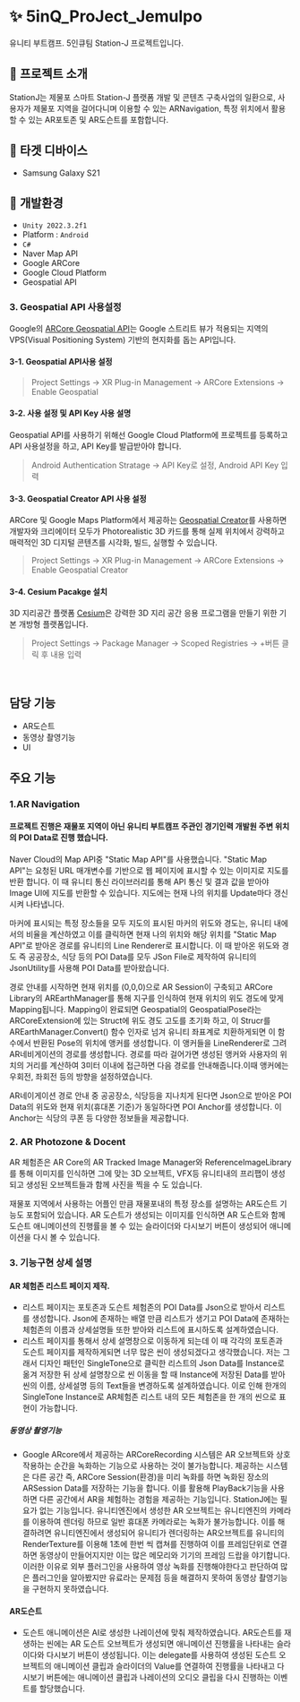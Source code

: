 # :sparkles: 5inQ_ProJect_Jemulpo
유니티 부트캠프.
5인큐팀 Station-J 프로젝트입니다.

## :tada: 프로젝트 소개
StationJ는 제물포 스마트 Station-J 플랫폼 개발 및 콘텐츠 구축사업의 일환으로, 사용자가 제물포 지역을 걸어다니며 이용할 수 있는 ARNavigation, 특정 위치에서 활용할 수 있는 AR포토존 및 AR도슨트를 포함합니다.

## :floppy_disk: 타겟 디바이스
- Samsung Galaxy S21

## :wrench: 개발환경
- `Unity 2022.3.2f1`
- Platform : `Android`
- `C#`
- Naver Map API
- Google ARCore
- Google Cloud Platform
- Geospatial API

### 3. Geospatial API 사용설정
Google의 [ARCore Geospatial API](https://developers.google.com/ar/develop/geospatial?hl=ko, "Google ARCore 
 Geospatial")는 Google 스트리트 뷰가 적용되는 지역의 VPS(Visual Positioning System) 기반의 현지화를 돕는 API입니다.

#### 3-1. Geospatial API사용 설정
> Project Settings -> XR Plug-in Management -> ARCore Extensions -> Enable Geospatial

#### 3-2. 사용 설정 및 API Key 사용 설명
Geospatial API를 사용하기 위해선 Google Cloud Platform에 프로젝트를 등록하고 API 사용설정을 하고, API Key를 발급받아야 합니다.

> Android Authentication Stratage -> API Key로 설정, Android API Key 입력

#### 3-3. Geospatial Creator API 사용 설정
ARCore 및 Google Maps Platform에서 제공하는 [Geospatial Creator](https://developers.google.com/ar/geospatialcreator/intro?hl=ko, "Geospatial Creator")를 사용하면 개발자와 크리에이터 모두가 Photorealistic 3D 카드를 통해 실제 위치에서 강력하고 매력적인 3D 디지털 콘텐츠를 시각화, 빌드, 실행할 수 있습니다.

>  Project Settings -> XR Plug-in Management -> ARCore Extensions -> Enable Geospatial Creator

#### 3-4. Cesium Pacakge 설치
3D 지리공간 플랫폼 [Cesium](https://cesium.com/, "Cesium")은 강력한 3D 지리 공간 응용 프로그램을 만들기 위한 기본 개방형 플랫폼입니다.

> Project Settings -> Package Manager -> Scoped Registries -> +버튼 클릭 후 내용 입력

<br>

## 담당 기능
- AR도슨트
- 동영상 촬영기능
- UI

## 주요 기능
### 1.AR Navigation
#### 프로젝트 진행은 재물포 지역이 아닌 유니티 부트캠프 주관인 경기인력 개발원 주변 위치의 POI Data로 진행 했습니다.
Naver Cloud의 Map API중 "Static Map API"를 사용했습니다. "Static Map API"는 요청된 URL 매개변수를 기반으로 웹 페이지에 표시할 수 있는 이미지로 지도를 반환 합니다. 이 때 유니티 통신 라이브러리를 통해 API 통신 및 결과 값을 받아야 Image UI에 지도를 반환할 수 있습니다. 지도에는 현재 나의 위치를 Update마다 갱신시켜 나타냅니다. 

마커에 표시되는 특정 장소들을 모두  지도의 표시된 마커의 위도와 경도는, 유니티 내에서의 비율을 계산하였고 이를 클릭하면 현재 나의 위치와 해당 위치를 "Static Map API"로 받아온 경로를 유니티의 Line Renderer로 표시합니다. 이 때 받아온 위도와 경도 즉 공공장소, 식당 등의 POI Data를 모두 JSon File로 제작하여 유니티의 JsonUtility를 사용해 POI Data를 받아왔습니다.

경로 안내를 시작하면 현재 위치를 (0,0,0)으로 AR Session이 구축되고 ARCore Library의 AREarthManager를 통해 지구를 인식하여 현재 위치의 위도 경도에 맞게 Mapping됩니다. Mapping이 완료되면 Geospatial의 GeospatialPose라는 ARCoreExtension에 있는 Struct에 위도 경도 고도를 초기화 하고, 이 Strucr를 AREarthManager.Convert() 함수 인자로 넘겨 유니티 좌표계로 치환하게되면 이 함수에서 반환된 Pose의 위치에 앵커를 생성합니다. 이 앵커들을 LineRenderer로 그려 AR네비게이션의 경로를 생성합니다. 경로를 따라 걸어가면 생성된 앵커와 사용자의 위치의 거리를 계산하여 3미터 이내에 접근하면 다음 경로를 안내해줍니다.이때 앵커에는 우회전, 좌회전 등의 방향을 설정하였습니다. 

AR네이게이션 경로 안내 중 공공장소, 식당등을 지나치게 된다면 Json으로 받아온 POI Data의 위도와 현재 위치(휴대폰 기준)가 동일하다면 POI Anchor를 생성합니다. 이 Anchor는 식당의 쿠폰 등 다양한 정보들을 제공합니다. 

### 2. AR Photozone & Docent
AR 체험존은 AR Core의 AR Tracked Image Manager와 ReferenceImageLibrary를 통해 이미지를 인식하면 그에 맞는 3D 오브젝트, VFX등 유니티내의 프리팹이 생성되고 생성된 오브젝트들과 함께 사진을 찍을 수 도 있습니다.

재물포 지역에서 사용하는 어플인 만큼 재물포내의 특정 장소를 설명하는 AR도슨트 기능도 포함되어 있습니다. AR 도슨트가 생성되는 이미지를 인식하면 AR 도슨트와 함께 도슨트 애니메이션의 진행률을 볼 수 있는 슬라이더와 다시보기 버튼이 생성되어 애니메이션을 다시 볼 수 있습니다.

### 3. 기능구현  상세 설명
#### AR 체험존 리스트 페이지 제작.
  - 리스트 페이지는 포토존과 도슨트 체험존의 POI Data를 Json으로 받아서 리스트를 생성합니다. Json에 존재하는 배열 만큼 리스트가 생기고 POI Data에 존재하는 체험존의 이름과 상세설명들 또한 받아와 리스트에 표시하도록 설계하였습니다.
  - 리스트 페이지를 통해서 상세 설명창으로 이동하게 되는데 이 때 각각의 포토존과 도슨트 페이지를 제작하게되면 너무 많은 씬이 생성되겠다고 생각했습니다. 저는 그래서 디자인 패턴인 SingleTone으로 클릭한 리스트의 Json Data를 Instance로 옮겨 저장한 뒤 상세 설명창으로 씬 이동을 할 때 Instance에 저장된 Data를 받아 씬의 이름, 상세설명 등의 Text들을 변경하도록 설계하였습니다. 이로 인해 한개의 SingleTone Instance로 AR체험존 리스트 내의 모든 체험존을 한 개의 씬으로 표현이 가능합니다.

##### 동영상 촬영기능
- Google ARcore에서 제공하는 ARCoreRecording 시스템은 AR 오브젝트와 상호작용하는 순간을 녹화하는 기능으로 사용하는 것이 불가능합니다. 제공하는 시스템은 다른 공간 즉, ARCore Session(환경)을 미리 녹화를 하면 녹화된 장소의 ARSession Data를 저장하는 기능을 합니다. 이를 활용해 PlayBack기능을 사용하면 다른 공간에서 AR을 체험하는 경험을 제공하는 기능입니다. StationJ에는 필요가 없는 기능입니다. 유니티엔진에서 생성한 AR 오브젝트는 유니티엔진의 카메라를 이용하여 렌더링 하므로 일반 휴대폰 카메라로는 녹화가 불가능합니다. 이를 해결하려면 유니티엔진에서 생성되어 유니티가 렌더링하는 AR오브젝트를 유니티의 RenderTexture를 이용해 1초에 한번 씩 캡쳐를 진행하여 이를 프레임단위로 연결하면 동영상이 만들어지지만 이는 많은 메모리와 기기의 프레임 드랍을 야기합니다. 이러한 이유로 외부 플러그인을 사용하여 영상 녹화를 진행해야한다고 판단하여 많은 플러그인을 알아봤지만 유료라는 문제점 등을 해결하지 못하여 동영상 촬영기능을 구현하지 못하였습니다.

#### AR도슨트
- 도슨트 애니메이션은 AI로 생성한 나레이션에 맞춰 제작하였습니다. AR도슨트를 재생하는 씬에는 AR 도슨트 오브젝트가 생성되면 애니메이션 진행률을 나타내는 슬라이다와 다시보기 버튼이 생성됩니다. 이는 delegate를 사용하여 생성된 도슨트 오브젝트의 애니메이션 클립과 슬라이더의 Value를 연결하여 진행률을 나타내고 다시보기 버튼에는 애니메이션 클립과 나레이션의 오디오 클립을 다시 진행하는 이벤트를 할당했습니다.


